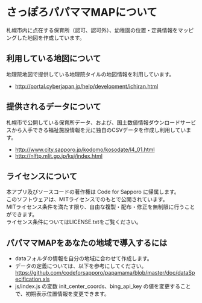 # さっぽろパパママMAPについて

札幌市内に点在する保育所（認可、認可外）、幼稚園の位置・定員情報をマッピングした地図を作成しています。

## 利用している地図について

地理院地図で提供している地理院タイルの地図情報を利用しています。

- http://portal.cyberjapan.jp/help/development/ichiran.html

## 提供されるデータについて

札幌市で公開している保育所データ、および、国土数値情報ダウンロードサービスから入手できる福祉施設情報を元に独自のCSVデータを作成し利用しています。

- http://www.city.sapporo.jp/kodomo/kosodate/l4_01.html
- http://nlftp.mlit.go.jp/ksj/index.html

## ライセンスについて

本アプリ及びソースコードの著作権は Code for Sapporo に帰属します。  
このソフトウェアは、MITライセンスでのもとで公開されています。  
MITライセンス条件を満たす限り、自由な複製・配布・修正を無制限に行うことができます。  
ライセンス条件についてはLICENSE.txtをご覧ください。

## パパママMAPをあなたの地域で導入するには

- dataフォルダの情報を自分の地域に合わせて作成します。
- データの定義については、以下を参考にしてください。
https://github.com/codeforsapporo/papamama/blob/master/doc/dataSpecification.xls
- js/index.js の変数 init_center_coords、bing_api_key の値を変更することで、初期表示位置情報を変更できます。
